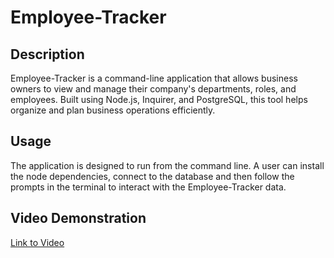 # Employee-Tracker

## Description
Employee-Tracker is a command-line application that allows business owners to view and manage their company's departments, roles, and employees. Built using Node.js, Inquirer, and PostgreSQL, this tool helps organize and plan business operations efficiently. 

## Usage 
The application is designed to run from the command line. A user can install the node dependencies, connect to the database and then follow the prompts in the terminal to interact with the Employee-Tracker data. 

## Video Demonstration
[Link to Video](https://drive.google.com/file/d/1lxiRq7z8vzTkgfTCElCj7e5kapEn9oA4/view?usp=sharing) 


